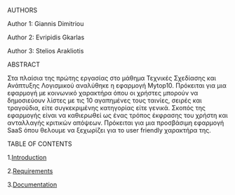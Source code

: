



AUTHORS

Author 1: Giannis Dimitriou

Author 2: Evripidis Gkarlas

Author 3: Stelios Arakliotis 


ABSTRACT

Στα πλαίσια της πρώτης εργασίας στο μάθημα Τεχνικές Σχεδίασης και Ανάπτυξης Λογισμικού αναλύθηκε η εφαρμογή Mytop10.
Πρόκειται για μια εφαρμογή με κοινωνικό χαρακτήρα όπου οι χρήστες μπορούν να δημοσιεύουν λίστες με τις 10 αγαπημένες τους
ταινίες, σειρές και τραγούδια, είτε συγκεκριμένης κατηγορίας είτε γενικά.
Σκοπός της εφαρμογής είναι να καθιερωθεί ως ένας τρόπος έκφρασης του χρήστη και ανταλλαγής κριτικών απόψεων.
Πρόκειται για μια προσβάσιμη εφαρμογή SaaS όπου θελουμε να ξεχωρίζει για το user friendly χαρακτήρα της.


TABLE OF CONTENTS

1.[Introduction](https://github.com/SteliosArakliotis/ErgasiaKyrCha/blob/master/documentation/intro.md)

2.[Requirements](https://github.com/SteliosArakliotis/ErgasiaKyrCha/tree/master/requirements)

3.[Documentation](https://github.com/SteliosArakliotis/ErgasiaKyrCha/tree/master/documentation)







